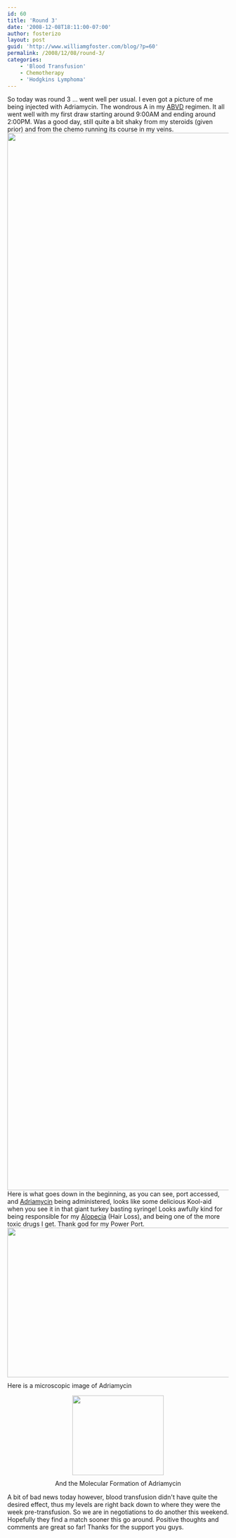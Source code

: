 ```yaml
---
id: 60
title: 'Round 3'
date: '2008-12-08T18:11:00-07:00'
author: fosterizo
layout: post
guid: 'http://www.williamgfoster.com/blog/?p=60'
permalink: /2008/12/08/round-3/
categories:
    - 'Blood Transfusion'
    - Chemotherapy
    - 'Hodgkins Lymphoma'
---
```


So today was round 3 ... went well per usual. I even got a picture of me being injected with Adriamycin. The wondrous A in my <a href="http://en.wikipedia.org/wiki/ABVD">ABVD</a> regimen. It all went well with my first draw starting around 9:00AM and ending around 2:00PM. Was a good day, still quite a bit shaky from my steroids (given prior) and from the chemo running its course in my veins.
<img class="alignnone size-full wp-image-838" src="https://fosteri.zone/wp-content/uploads/2009/01/111404.jpg" alt="" width="3200" height="2400" />
Here is what goes down in the beginning, as you can see, port accessed, and <a href="http://en.wikipedia.org/wiki/Doxorubicin">Adriamycin</a> being administered, looks like some delicious Kool-aid when you see it in that giant turkey basting syringe! Looks awfully kind for being responsible for my <a href="http://en.wikipedia.org/wiki/Alopecia_areata">Alopecia</a> (Hair Loss), and being one of the more toxic drugs I get. Thank god for my Power Port.
<a href="http://micro.magnet.fsu.edu/pharmaceuticals/images/adriamycin.jpg"><img style="margin: 0px auto 10px; display: block; text-align: center; cursor: pointer; width: 508px; height: 340px;" src="http://micro.magnet.fsu.edu/pharmaceuticals/images/adriamycin.jpg" alt="" border="0" /></a>Here is a microscopic image of Adriamycin
<p style="text-align: center;"><a href="http://www.faculty.virginia.edu/mcgarveylab/Carbsyn/Carblist/img/misc/adriamycin.gif"><img style="margin: 0px auto 10px; display: block; text-align: center; cursor: pointer; width: 208px; height: 181px;" src="http://www.faculty.virginia.edu/mcgarveylab/Carbsyn/Carblist/img/misc/adriamycin.gif" alt="" border="0" /></a>And the Molecular Formation of Adriamycin</p>
A bit of bad news today however, blood transfusion didn't have quite the desired effect, thus my levels are right back down to where they were the week pre-transfusion. So we are in negotiations to do another this weekend. Hopefully they find a match sooner this go around. Positive thoughts and comments are great so far! Thanks for the support you guys.